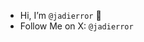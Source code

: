 - Hi, I’m ```@jadierror``` 👋 
- Follow Me on X: ```@jadierror```

<!---
jadierror/jadierror is a ✨ special ✨ repository because its `README.md` (this file) appears on your GitHub profile.
You can click the Preview link to take a look at your changes.
--->
